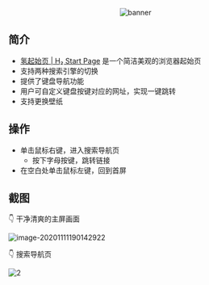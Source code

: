 <p align="center"><img src="https://imgsubmit.oss-cn-beijing.aliyuncs.com/img/banner-%282%29.png" alt="banner" style="max-width:100%;" align="center" /></p>

##  简介

-   [氢起始页 | H₂ Start Page](https://liubingxuan.xyz/nav-h2/dist/index.html) 是一个简洁美观的浏览器起始页
-   支持两种搜索引擎的切换
-   提供了键盘导航功能
-   用户可自定义键盘按键对应的网址，实现一键跳转
-   支持更换壁纸

## 操作

+   单击鼠标右键，进入搜索导航页
    +   按下字母按键，跳转链接
+   在空白处单击鼠标左键，回到首屏

## 截图

👇 干净清爽的主屏画面

![image-20201111190142922](http://imgsubmit.oss-cn-beijing.aliyuncs.com/img/image-20201111190142922.png)

👇 搜索导航页

![2](http://imgsubmit.oss-cn-beijing.aliyuncs.com/img/2.png)
